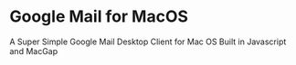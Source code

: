 # Google Mail for MacOS
A Super Simple Google Mail Desktop Client for Mac OS Built in Javascript and MacGap
